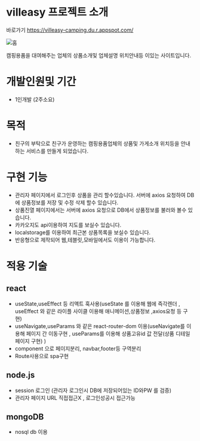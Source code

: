 # villeasy 프로젝트 소개
바로가기 https://villeasy-camping.du.r.appspot.com/

![홈](https://user-images.githubusercontent.com/97826223/178409694-96eb1a90-3c25-4198-8741-031a92640487.png)

캠핑용품을 대여해주는 업체의 상품소개및 업체설명 위치안내등 이있는 사이트입니다.

# 개발인원및 기간
- 1인개발 (2주소요)
# 목적
- 친구의 부탁으로 친구가 운영하는 캠핑용품업체의 상품및 가게소개 위치등을 안내하는 서비스를 만들게 되었습니다.
# 구현 기능
- 관리자 페이지에서 로그인후 상품을 관리 할수있습니다. 서버에 axios 요청하여 DB에 상품정보를 저장 및 수정 삭제 할수 있습니다.
- 상품진열 페이지에서는 서버에 axios 요청으로 DB에서 상품정보를 불러와 볼수 있습니다.
- 카카오지도 api이용하여 지도를 보실수 있습니다.
- localstorage를 이용하여 최근본 상품목록을 보실수 있습니다.
- 반응형으로 제작되어 웹,테블릿,모바일에서도 이용이 가능합니다.
# 적용 기술
## react
- useState,useEffect 등 리액트 훅사용(useState 를 이용해 웹에 즉각렌더 , useEffect 와 같은 라이플 사이클 이용해 애니메이션,상품정보 ,axios요청 등 구현)
- useNavigate,useParams 와 같은 react-router-dom 이용(useNavigate를 이용해 페이지 간 이동구현 , useParams를 이용해 상품고유id 값 전달(상품 디테일페이지 구현) )
- component 으로 페이지분리, navbar,footer등 구역분리
- Route사용으로 spa구현

## node.js
- session 로그인 (관리자 로그인시 DB에 저장되어있는 ID와PW 를 검증)
- 관리자 페이지 URL 직접접근X , 로그인성공시 접근가능
## mongoDB
- nosql db 이용

